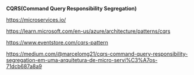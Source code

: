 
**CQRS(Command Query Responsibility Segregation)**

https://microservices.io/

https://learn.microsoft.com/en-us/azure/architecture/patterns/cqrs

https://www.eventstore.com/cqrs-pattern

https://medium.com/@marcelomg21/cqrs-command-query-responsibility-segregation-em-uma-arquitetura-de-micro-servi%C3%A7os-71dcb687a8a9
